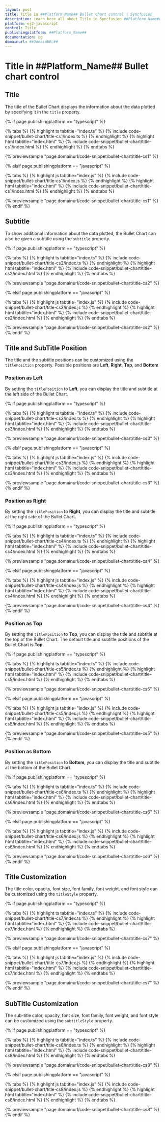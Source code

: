 ```yaml
---
layout: post
title: Title in ##Platform_Name## Bullet chart control | Syncfusion
description: Learn here all about Title in Syncfusion ##Platform_Name## Bullet chart control of Syncfusion Essential JS 2 and more.
platform: ej2-javascript
control: Title 
publishingplatform: ##Platform_Name##
documentation: ug
domainurl: ##DomainURL##
---
```

<!-- markdownlint-disable MD036 -->

# Title in ##Platform_Name## Bullet chart control

## Title

The title of the Bullet Chart displays the information about the data plotted by specifying it in the `title` property.

{% if page.publishingplatform == "typescript" %}

 {% tabs %}
{% highlight ts tabtitle="index.ts" %}
{% include code-snippet/bullet-chart/title-cs1/index.ts %}
{% endhighlight %}
{% highlight html tabtitle="index.html" %}
{% include code-snippet/bullet-chart/title-cs1/index.html %}
{% endhighlight %}
{% endtabs %}
        
{% previewsample "page.domainurl/code-snippet/bullet-chart/title-cs1" %}

{% elsif page.publishingplatform == "javascript" %}

{% tabs %}
{% highlight js tabtitle="index.js" %}
{% include code-snippet/bullet-chart/title-cs1/index.js %}
{% endhighlight %}
{% highlight html tabtitle="index.html" %}
{% include code-snippet/bullet-chart/title-cs1/index.html %}
{% endhighlight %}
{% endtabs %}

{% previewsample "page.domainurl/code-snippet/bullet-chart/title-cs1" %}
{% endif %}

## Subtitle

To show additional information about the data plotted, the Bullet Chart can also be given a subtitle using the `subtitle` property.

{% if page.publishingplatform == "typescript" %}

 {% tabs %}
{% highlight ts tabtitle="index.ts" %}
{% include code-snippet/bullet-chart/title-cs2/index.ts %}
{% endhighlight %}
{% highlight html tabtitle="index.html" %}
{% include code-snippet/bullet-chart/title-cs2/index.html %}
{% endhighlight %}
{% endtabs %}
        
{% previewsample "page.domainurl/code-snippet/bullet-chart/title-cs2" %}

{% elsif page.publishingplatform == "javascript" %}

{% tabs %}
{% highlight js tabtitle="index.js" %}
{% include code-snippet/bullet-chart/title-cs2/index.js %}
{% endhighlight %}
{% highlight html tabtitle="index.html" %}
{% include code-snippet/bullet-chart/title-cs2/index.html %}
{% endhighlight %}
{% endtabs %}

{% previewsample "page.domainurl/code-snippet/bullet-chart/title-cs2" %}
{% endif %}

## Title and SubTitle Position

The title and the subtitle positions can be customized using the `titlePosition` property. Possible positions are **Left**, **Right**, **Top**, and **Bottom**.

### Position as Left

By setting the `titlePosition` to **Left**, you can display the title and subtitle at the left side of the Bullet Chart.

{% if page.publishingplatform == "typescript" %}

 {% tabs %}
{% highlight ts tabtitle="index.ts" %}
{% include code-snippet/bullet-chart/title-cs3/index.ts %}
{% endhighlight %}
{% highlight html tabtitle="index.html" %}
{% include code-snippet/bullet-chart/title-cs3/index.html %}
{% endhighlight %}
{% endtabs %}
        
{% previewsample "page.domainurl/code-snippet/bullet-chart/title-cs3" %}

{% elsif page.publishingplatform == "javascript" %}

{% tabs %}
{% highlight js tabtitle="index.js" %}
{% include code-snippet/bullet-chart/title-cs3/index.js %}
{% endhighlight %}
{% highlight html tabtitle="index.html" %}
{% include code-snippet/bullet-chart/title-cs3/index.html %}
{% endhighlight %}
{% endtabs %}

{% previewsample "page.domainurl/code-snippet/bullet-chart/title-cs3" %}
{% endif %}

### Position as Right

By setting the `titlePosition` to **Right**, you can display the title and subtitle at the right side of the Bullet Chart.

{% if page.publishingplatform == "typescript" %}

 {% tabs %}
{% highlight ts tabtitle="index.ts" %}
{% include code-snippet/bullet-chart/title-cs4/index.ts %}
{% endhighlight %}
{% highlight html tabtitle="index.html" %}
{% include code-snippet/bullet-chart/title-cs4/index.html %}
{% endhighlight %}
{% endtabs %}
        
{% previewsample "page.domainurl/code-snippet/bullet-chart/title-cs4" %}

{% elsif page.publishingplatform == "javascript" %}

{% tabs %}
{% highlight js tabtitle="index.js" %}
{% include code-snippet/bullet-chart/title-cs4/index.js %}
{% endhighlight %}
{% highlight html tabtitle="index.html" %}
{% include code-snippet/bullet-chart/title-cs4/index.html %}
{% endhighlight %}
{% endtabs %}

{% previewsample "page.domainurl/code-snippet/bullet-chart/title-cs4" %}
{% endif %}

### Position as Top

By setting the `titlePosition` to **Top**, you can display the title and subtitle at the top of the Bullet Chart. The default title and subtitle positions of the Bullet Chart is **Top**.

{% if page.publishingplatform == "typescript" %}

 {% tabs %}
{% highlight ts tabtitle="index.ts" %}
{% include code-snippet/bullet-chart/title-cs5/index.ts %}
{% endhighlight %}
{% highlight html tabtitle="index.html" %}
{% include code-snippet/bullet-chart/title-cs5/index.html %}
{% endhighlight %}
{% endtabs %}
        
{% previewsample "page.domainurl/code-snippet/bullet-chart/title-cs5" %}

{% elsif page.publishingplatform == "javascript" %}

{% tabs %}
{% highlight js tabtitle="index.js" %}
{% include code-snippet/bullet-chart/title-cs5/index.js %}
{% endhighlight %}
{% highlight html tabtitle="index.html" %}
{% include code-snippet/bullet-chart/title-cs5/index.html %}
{% endhighlight %}
{% endtabs %}

{% previewsample "page.domainurl/code-snippet/bullet-chart/title-cs5" %}
{% endif %}

### Position as Bottom

By setting the `titlePosition` to **Bottom**, you can display the title and subtitle at the bottom of the Bullet Chart.

{% if page.publishingplatform == "typescript" %}

 {% tabs %}
{% highlight ts tabtitle="index.ts" %}
{% include code-snippet/bullet-chart/title-cs6/index.ts %}
{% endhighlight %}
{% highlight html tabtitle="index.html" %}
{% include code-snippet/bullet-chart/title-cs6/index.html %}
{% endhighlight %}
{% endtabs %}
        
{% previewsample "page.domainurl/code-snippet/bullet-chart/title-cs6" %}

{% elsif page.publishingplatform == "javascript" %}

{% tabs %}
{% highlight js tabtitle="index.js" %}
{% include code-snippet/bullet-chart/title-cs6/index.js %}
{% endhighlight %}
{% highlight html tabtitle="index.html" %}
{% include code-snippet/bullet-chart/title-cs6/index.html %}
{% endhighlight %}
{% endtabs %}

{% previewsample "page.domainurl/code-snippet/bullet-chart/title-cs6" %}
{% endif %}

## Title Customization

The title color, opacity, font size, font family, font weight, and font style can be customized using the `titleStyle` property.

{% if page.publishingplatform == "typescript" %}

 {% tabs %}
{% highlight ts tabtitle="index.ts" %}
{% include code-snippet/bullet-chart/title-cs7/index.ts %}
{% endhighlight %}
{% highlight html tabtitle="index.html" %}
{% include code-snippet/bullet-chart/title-cs7/index.html %}
{% endhighlight %}
{% endtabs %}
        
{% previewsample "page.domainurl/code-snippet/bullet-chart/title-cs7" %}

{% elsif page.publishingplatform == "javascript" %}

{% tabs %}
{% highlight js tabtitle="index.js" %}
{% include code-snippet/bullet-chart/title-cs7/index.js %}
{% endhighlight %}
{% highlight html tabtitle="index.html" %}
{% include code-snippet/bullet-chart/title-cs7/index.html %}
{% endhighlight %}
{% endtabs %}

{% previewsample "page.domainurl/code-snippet/bullet-chart/title-cs7" %}
{% endif %}

## SubTitle Customization

The sub-title color, opacity, font size, font family, font weight, and font style can be customized using the `subtitleStyle` property.

{% if page.publishingplatform == "typescript" %}

 {% tabs %}
{% highlight ts tabtitle="index.ts" %}
{% include code-snippet/bullet-chart/title-cs8/index.ts %}
{% endhighlight %}
{% highlight html tabtitle="index.html" %}
{% include code-snippet/bullet-chart/title-cs8/index.html %}
{% endhighlight %}
{% endtabs %}
        
{% previewsample "page.domainurl/code-snippet/bullet-chart/title-cs8" %}

{% elsif page.publishingplatform == "javascript" %}

{% tabs %}
{% highlight js tabtitle="index.js" %}
{% include code-snippet/bullet-chart/title-cs8/index.js %}
{% endhighlight %}
{% highlight html tabtitle="index.html" %}
{% include code-snippet/bullet-chart/title-cs8/index.html %}
{% endhighlight %}
{% endtabs %}

{% previewsample "page.domainurl/code-snippet/bullet-chart/title-cs8" %}
{% endif %}